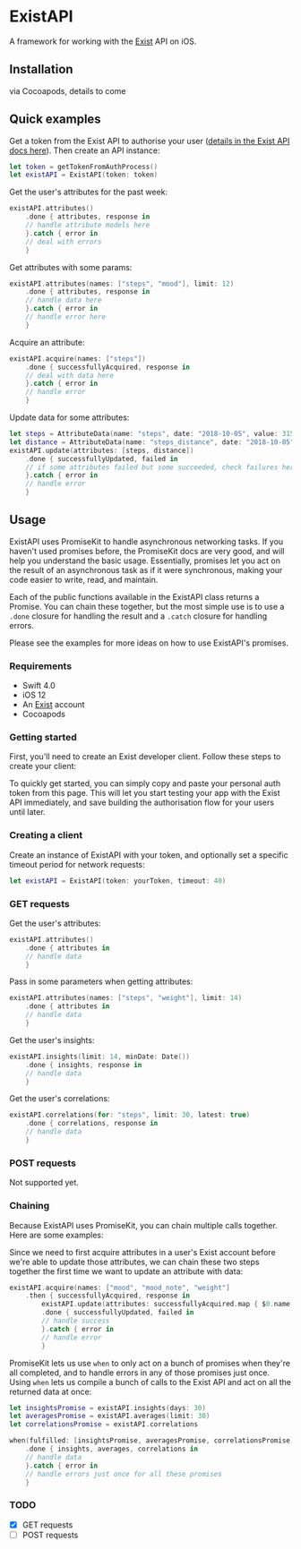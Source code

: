 # ExistAPI

A framework for working with the [Exist](https://exist.io/) API on iOS.

## Installation

via Cocoapods, details to come

## Quick examples

Get a token from the Exist API to authorise your user ([details in the Exist API docs here](http://developer.exist.io/#oauth2-authentication)). Then create an API instance:

```swift
let token = getTokenFromAuthProcess()
let existAPI = ExistAPI(token: token)
```

Get the user's attributes for the past week:

```swift
existAPI.attributes()
	.done { attributes, response in
	// handle attribute models here
	}.catch { error in
	// deal with errors
	}
```

Get attributes with some params:

```swift
existAPI.attributes(names: ["steps", "mood"], limit: 12)
	.done { attributes, response in
	// handle data here
	}.catch { error in
	// handle error here
	}
```

Acquire an attribute:

```swift
existAPI.acquire(names: ["steps"])
	.done { successfullyAcquired, response in
	// deal with data here
	}.catch { error in
	// handle error
	}
```

Update data for some attributes:

```swift
let steps = AttributeData(name: "steps", date: "2018-10-05", value: 3158)
let distance = AttributeData(name: "steps_distance", date: "2018-10-05", value: 1.2)
existAPI.update(attributes: [steps, distance])
	.done { successfullyUpdated, failed in
	// if some attributes failed but some succeeded, check failures here
	}.catch { error in
	// handle error
	}
```

## Usage

ExistAPI uses PromiseKit to handle asynchronous networking tasks. If you haven't used promises before, the PromiseKit docs are very good, and will help you understand the basic usage. Essentially, promises let you act on the result of an asynchronous task as if it were synchronous, making your code easier to write, read, and maintain.

Each of the public functions available in the ExistAPI class returns a Promise. You can chain these together, but the most simple use is to use a `.done` closure for handling the result and a `.catch` closure for handling errors.

Please see the examples for more ideas on how to use ExistAPI's promises.

### Requirements

- Swift 4.0
- iOS 12
- An [Exist](https://exist.io) account
- Cocoapods

### Getting started

First, you'll need to create an Exist developer client. Follow these steps to create your client:

To quickly get started, you can simply copy and paste your personal auth token from this page. This will let you start testing your app with the Exist API immediately, and save building the authorisation flow for your users until later.

### Creating a client

Create an instance of ExistAPI with your token, and optionally set a specific timeout period for network requests:

```swift
let existAPI = ExistAPI(token: yourToken, timeout: 40)
```

### GET requests

Get the user's attributes:

```swift
existAPI.attributes()
	.done { attributes in
	// handle data
	}
```

Pass in some parameters when getting attributes:

```swift
existAPI.attributes(names: ["steps", "weight"], limit: 14)
	.done { attributes in
	// handle data
	}
```

Get the user's insights:

```swift
existAPI.insights(limit: 14, minDate: Date())
	.done { insights, response in
	// handle data
	}
```

Get the user's correlations:

```swift
existAPI.correlations(for: "steps", limit: 30, latest: true)
	.done { correlations, response in
	// handle data
	}
```

### POST requests

Not supported yet.

### Chaining

Because ExistAPI uses PromiseKit, you can chain multiple calls together. Here are some examples:

Since we need to first acquire attributes in a user's Exist account before we're able to update those attributes, we can chain these two steps together the first time we want to update an attribute with data:

```swift
existAPI.acquire(names: ["mood", "mood_note", "weight"]
	.then { successfullyAcquired, response in
		existAPI.update(attributes: successfullyAcquired.map { $0.name }
		.done { successfullyUpdated, failed in
		// handle success
		}.catch { error in
		// handle error
		}
```

PromiseKit lets us use `when` to only act on a bunch of promises when they're all completed, and to handle errors in any of those promises just once. Using `when` lets us compile a bunch of calls to the Exist API and act on all the returned data at once:

```swift
let insightsPromise = existAPI.insights(days: 30)
let averagesPromise = existAPI.averages(limit: 30)
let correlationsPromise = existAPI.correlations

when(fulfilled: [insightsPromise, averagesPromise, correlationsPromise])
	.done { insights, averages, correlations in
	// handle data
	}.catch { error in
	// handle errors just once for all these promises
	}
```

### TODO

- [x] GET requests
- [ ] POST requests
